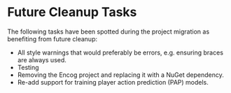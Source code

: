 # Future Cleanup Tasks 

The following tasks have been spotted during the project migration as benefiting from future cleanup:

- All style warnings that would preferably be errors, e.g. ensuring braces are always used.
- Testing
- Removing the Encog project and replacing it with a NuGet dependency.  
- Re-add support for training player action prediction (PAP) models.
